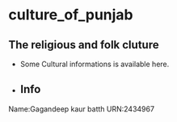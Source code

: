 # culture_of_punjab

## The religious and folk cluture

* Some Cultural informations is available here.
* <h2>Info</h2>
Name:Gagandeep kaur batth
URN:2434967
